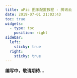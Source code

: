 ```yaml
---
title: uPic 图床配置教程 - 腾讯云
date: 2019-07-01 21:03:43
toc: true
widgets:
  - type: toc
    position: right
sidebar:
  left:
    sticky: true
  right:
    sticky: true
---
```


**编写中，敬请期待...**
